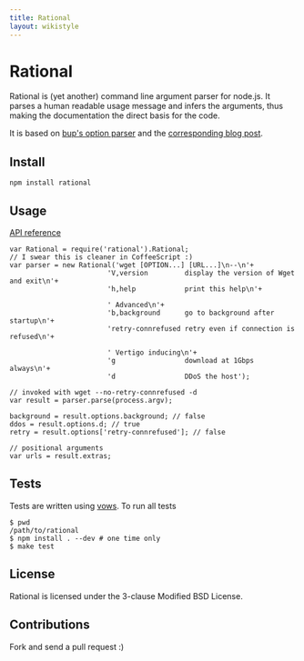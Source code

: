 ```yaml
---
title: Rational
layout: wikistyle
---
```


Rational
========

Rational is (yet another) command line argument parser for node.js. It parses a human readable usage message and infers the arguments, thus making the documentation the direct basis for the code.

It is based on [bup's option
parser](https://github.com/apenwarr/bup/blob/master/lib/bup/options.py) and the
[corresponding blog post](http://apenwarr.ca/log/?m=201111#02).

## Install

    npm install rational

## Usage

[API reference](reference.html)

    var Rational = require('rational').Rational;
    // I swear this is cleaner in CoffeeScript :)
    var parser = new Rational('wget [OPTION...] [URL...]\n--\n'+
                            'V,version         display the version of Wget and exit\n'+
                            'h,help            print this help\n'+

                            ' Advanced\n'+
                            'b,background      go to background after startup\n'+
                            'retry-connrefused retry even if connection is refused\n'+

                            ' Vertigo inducing\n'+
                            'g                 download at 1Gbps always\n'+
                            'd                 DDoS the host');

    // invoked with wget --no-retry-connrefused -d
    var result = parser.parse(process.argv);

    background = result.options.background; // false
    ddos = result.options.d; // true
    retry = result.options['retry-connrefused']; // false

    // positional arguments
    var urls = result.extras;

## Tests

Tests are written using [vows](http://www.vowsjs.org). To run all tests

    $ pwd
    /path/to/rational
    $ npm install . --dev # one time only
    $ make test

## License

Rational is licensed under the 3-clause Modified BSD License.

## Contributions

Fork and send a pull request :)
